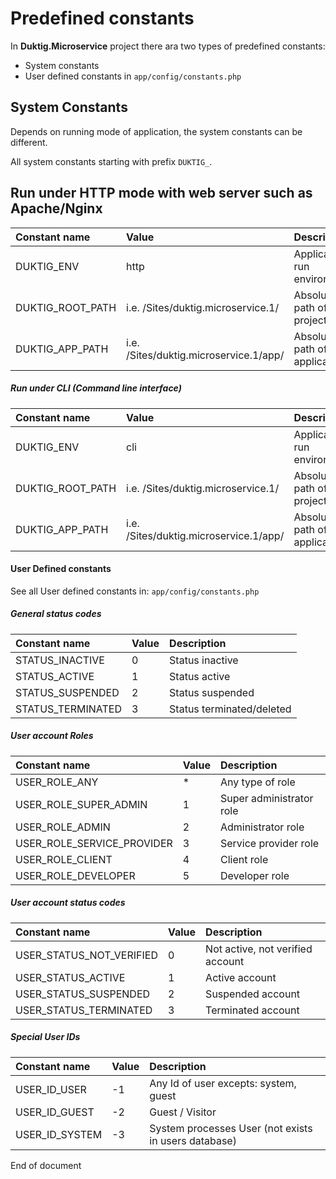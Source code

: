 # Predefined constants

In **Duktig.Microservice** project there ara two types of predefined constants:

- System constants
- User defined constants in `app/config/constants.php`

## System Constants

Depends on running mode of application, the system constants can be different.

All system constants starting with prefix `DUKTIG_`.

## Run under HTTP mode with web server such as Apache/Nginx

| Constant name      | Value                                  | Description                  |
| :----------------- | :------------------------------------- | :--------------------------- |
| DUKTIG_ENV         | http                                   | Application run environment  |
| DUKTIG_ROOT_PATH   | i.e. /Sites/duktig.microservice.1/     | Absolute path of project     |
| DUKTIG_APP_PATH    | i.e. /Sites/duktig.microservice.1/app/ | Absolute path of application |

##### Run under CLI (Command line interface)

| Constant name      | Value                                   | Description                  |
| :----------------- | :-------------------------------------- | :--------------------------- |
| DUKTIG_ENV         | cli                                     | Application run environment  |
| DUKTIG_ROOT_PATH   | i.e. /Sites/duktig.microservice.1/      | Absolute path of project     |
| DUKTIG_APP_PATH    | i.e. /Sites/duktig.microservice.1/app/  | Absolute path of application |

#### User Defined constants

See all User defined constants in: `app/config/constants.php`

##### General status codes

| Constant name     | Value | Description               |
| :---------------- | :---- | :------------------------ |
| STATUS_INACTIVE   | 0     | Status inactive           |
| STATUS_ACTIVE     | 1     | Status active             | 
| STATUS_SUSPENDED  | 2     | Status suspended          |
| STATUS_TERMINATED | 3     | Status terminated/deleted |

##### User account Roles

| Constant name              | Value | Description              |
| :------------------------- | :---- | :----------------------- |
| USER_ROLE_ANY              | *     | Any type of role         |
| USER_ROLE_SUPER_ADMIN      | 1     | Super administrator role |
| USER_ROLE_ADMIN            | 2     | Administrator role       |
| USER_ROLE_SERVICE_PROVIDER | 3     | Service provider role    |
| USER_ROLE_CLIENT           | 4     | Client role              |
| USER_ROLE_DEVELOPER        | 5     | Developer role           |

##### User account status codes

| Constant name            | Value | Description                      |
| :----------------------- | :---- | :------------------------------- |
| USER_STATUS_NOT_VERIFIED | 0     | Not active, not verified account |
| USER_STATUS_ACTIVE       | 1     | Active account                   |
| USER_STATUS_SUSPENDED    | 2     | Suspended account                |
| USER_STATUS_TERMINATED   | 3     | Terminated account               |

##### Special User IDs

| Constant name  | Value | Description                                          |
| :------------- | :---- | :--------------------------------------------------- |
| USER_ID_USER   | -1    | Any Id of user excepts: system, guest                |
| USER_ID_GUEST  | -2    | Guest / Visitor                                      |
| USER_ID_SYSTEM | -3    | System processes User (not exists in users database) |

End of document
